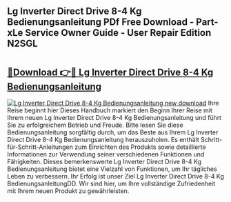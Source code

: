 ## Lg Inverter Direct Drive 8-4 Kg Bedienungsanleitung PDf Free Download - Part-xLe Service Owner Guide - User Repair Edition N2SGL

# <h2><a href="http://df1uqk.blite.top/?on=Lg+Inverter+Direct+Drive+8-4+Kg+Bedienungsanleitung">🔗Download 👉🔴 Lg Inverter Direct Drive 8-4 Kg Bedienungsanleitung</a></h2>

[![Lg Inverter Direct Drive 8-4 Kg Bedienungsanleitung new download](https://i.imgur.com/lujVjoI.png)](http://df1uqk.blite.top/?on=Lg+Inverter+Direct+Drive+8-4+Kg+Bedienungsanleitung)
Ihre Reise beginnt hier Dieses Handbuch markiert den Beginn Ihrer Reise mit Ihrem neuen Lg Inverter Direct Drive 8-4 Kg Bedienungsanleitung und führt Sie zu erfolgreichem Betrieb und Freude. Bitte lesen Sie diese Bedienungsanleitung sorgfältig durch, um das Beste aus Ihrem Lg Inverter Direct Drive 8-4 Kg Bedienungsanleitung herauszuholen. Es enthält Schritt-für-Schritt-Anleitungen zum Einrichten des Produkts sowie detaillierte Informationen zur Verwendung seiner verschiedenen Funktionen und Fähigkeiten. Dieses bemerkenswerte Lg Inverter Direct Drive 8-4 Kg Bedienungsanleitung bietet eine Vielzahl von Funktionen, um Ihr tägliches Leben zu verbessern. Ihr Erfolg ist unser Ziel Lg Inverter Direct Drive 8-4 Kg BedienungsanleitungDD. Wir sind hier, um Ihre vollständige Zufriedenheit mit Ihrem neuen Produkt zu gewährleisten.
